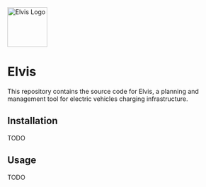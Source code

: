 <img src="https://imgur.com/zJrfQYj.png" alt="Elvis Logo" height="90px" />

# Elvis

This repository contains the source code for Elvis, a planning and management tool for electric vehicles charging infrastructure.

## Installation

TODO

## Usage

TODO